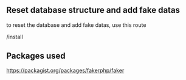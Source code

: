 #

## Reset database structure and add fake datas
to reset the database and add fake datas, use this route

/install


## Packages used
https://packagist.org/packages/fakerphp/faker
